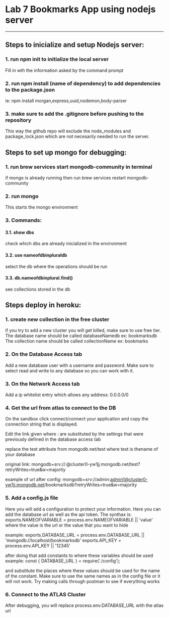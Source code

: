 # Lab 7 Bookmarks App using nodejs server
____

## Steps to inicialize and setup Nodejs server:

### 1. run npm init to initialize the local server
Fill in wth the information asked by the command prompt

### 2. run npm install (name of dependency) to add dependencies to the package.json
ie: npm install morgan,express,uuid,nodemon,body-parser

### 3. make sure to add the .gitignore before pushing to the repository
This way the github repo will exclude the node_modules and package_lock.json  which are not necesarily needed to run the server.


## Steps to set up mongo for debugging:

### 1. run brew services start mongodb-community in terminal
if mongo is already running then run brew services restart mongodb-community

### 2. run mongo
This starts the mongo environment

### 3. Commands:
#### 3.1. show dbs
check which dbs are already inicialized in the environment
#### 3.2. use nameofdbinpluraldb
select the db where the operations should be run
#### 3.3. db.nameofdbinplural.find()
see collections stored in the db

## Steps deploy in heroku:

### 1. create new collection in the free cluster
if you try to add a new cluster you will get billed, make sure to use free tier.
The database name should be called databaseNamedb ex: bookmarksdb
The collection name should be called collectionName ex: bookmarks

### 2. On the Database Access tab
Add a new database user with a username and password. Make sure to select read and write to any database so you can work with it.

### 3. On the Network Access tab 
Add a ip whitelist entry which allows any address:
0.0.0.0/0

### 4. Get the url from atlas to connect to the DB
On the sandbox click connect/connect your application and copy the connection string that is displayed.


Edit the link given where <user>:<password> are substituted by the settings that were previously defined in the database access tab

replace the test attribute from mongodb.net/test where test is thename of your database

original link:
mongodb+srv://<username>:<password>@cluster0-yw1jj.mongodb.net/test?retryWrites=true&w=majority

example of url after config:
mongodb+srv://admin:admin1@cluster0-yw1jj.mongodb.net/bookmarksdb?retryWrites=true&w=majority


### 5. Add a config.js file 
Here you will add a configuration to protect your information. Here you can add the database url as well as the api token.
The synthax is:
exports.NAMEOFVARIABLE = process.env.NAMEOFVARIABLE || 'value'
where the value is the url or the value that you want to hide

example:
exports.DATABASE_URL = process.env.DATABASE_URL || 'mongodb://localhost/bookmarksdb'
exports.API_KEY = process.env.API_KEY || '12345'


after doing that add constants to where these variables should be used example:
const {
    DATABASE_URL
} = require('./config');

and substitute the places where these values should be used for the name of the constant. Make sure to use the same names as in the config file or it will not work.
Try making calls through postman to see if everything works
### 6. Connect to the ATLAS Cluster
After debugging, you will replace process.env.DATABASE_URL  with the atlas url





